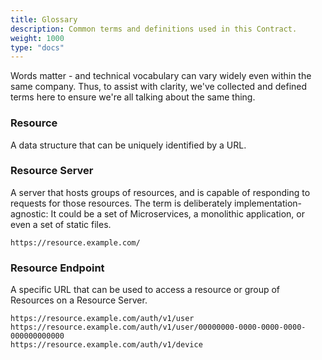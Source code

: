 ```yaml
---
title: Glossary
description: Common terms and definitions used in this Contract.
weight: 1000
type: "docs"
---
```


Words matter - and technical vocabulary can vary widely even within the same company. Thus, to assist with clarity,
we've collected and defined terms here to ensure we're all talking about the same thing.

### Resource
A data structure that can be uniquely identified by a URL.

### Resource Server
A server that hosts groups of resources, and is capable of responding to requests for those resources.
The term is deliberately implementation-agnostic: It could be a set of Microservices, a monolithic application, or even
a set of static files.

```
https://resource.example.com/
```

### Resource Endpoint
A specific URL that can be used to access a resource or group of Resources on a Resource Server.

```
https://resource.example.com/auth/v1/user
https://resource.example.com/auth/v1/user/00000000-0000-0000-0000-000000000000
https://resource.example.com/auth/v1/device
```
